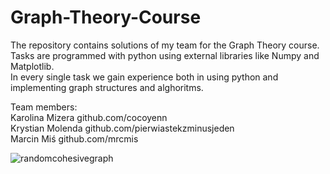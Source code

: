 # Graph-Theory-Course

The repository contains solutions of my team for the Graph Theory course. Tasks are programmed with python using external libraries like Numpy and Matplotlib.   
In every single task we gain experience both in using python and implementing graph structures and alghoritms.

Team members:  
Karolina Mizera github.com/cocoyenn  
Krystian Molenda  github.com/pierwiastekzminusjeden  
Marcin Miś  github.com/mrcmis  




![randomcohesivegraph](https://user-images.githubusercontent.com/32744421/41509516-74e20f2e-7255-11e8-8063-3ee9c0299aa0.png)
